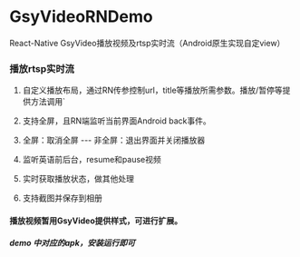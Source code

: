 # GsyVideoRNDemo
React-Native  GsyVideo播放视频及rtsp实时流（Android原生实现自定view）

### 播放rtsp实时流

 1. 自定义播放布局，通过RN传参控制url，title等播放所需参数。播放/暂停等提供方法调用`
 
 2. 支持全屏，且RN端监听当前界面Android back事件。
 
 3. 全屏：取消全屏 ---
 非全屏：退出界面并关闭播放器

 4. 监听英语前后台，resume和pause视频

 5. 实时获取播放状态，做其他处理

 6. 支持截图并保存到相册

 #### 播放视频暂用GsyVideo提供样式，可进行扩展。

##### demo 中对应的apk，安装运行即可
 